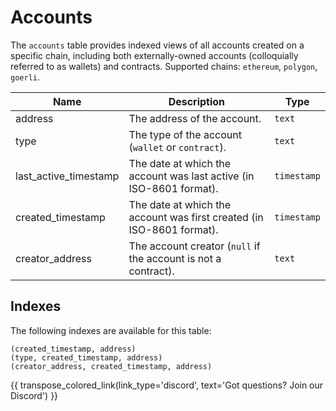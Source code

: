 # Accounts

The `accounts` table provides indexed views of all accounts created on a specific chain, including both externally-owned accounts (colloquially referred to as wallets) and contracts. Supported chains: `ethereum`, `polygon`, `goerli`.

| Name                | Description                                                                 | Type        |
| --------- | --------- | --------------------------------------------------------------------------- |
| address | The address of the account. | `text` |
| type | The type of the account (`wallet` or `contract`). | `text` |
| last_active_timestamp | The date at which the account was last active (in ISO-8601 format). | `timestamp` |
| created_timestamp | The date at which the account was first created (in ISO-8601 format). | `timestamp` |
| creator_address | The account creator (`null` if the account is not a contract). | `text` |


## Indexes
The following indexes are available for this table:
```
(created_timestamp, address)
(type, created_timestamp, address)
(creator_address, created_timestamp, address)
```

{{ transpose_colored_link(link_type='discord', text='Got questions?  Join our Discord') }}
